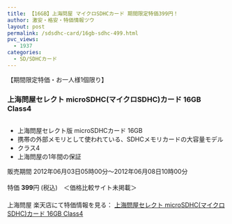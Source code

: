 ```yaml
---
title: 【16GB】上海問屋 マイクロSDHCカード 期間限定特価399円！
author: 激安・格安・特価情報ツウ
layout: post
permalink: /sdsdhc-card/16gb-sdhc-499.html
pvc_views:
  - 1937
categories:
  - SD/SDHCカード
---
```

【期間限定特価・お一人様1個限り】  


### 上海問屋セレクト microSDHC(マイクロSDHC)カード 16GB Class4

<div class="img-bg2 img_L">
  <a href="http://hb.afl.rakuten.co.jp/hgc/032ab3e9.5b793415.039e5bec.4fa1c071/?pc=http%3a%2f%2fitem.rakuten.co.jp%2fdonya%2f87328-ss%2f%3fscid%3daf_ich_link_img&#038;m=http%3a%2f%2fm.rakuten.co.jp%2fdonya%2fi%2f10415525%2f" target="_blank"><img src="http://hbb.afl.rakuten.co.jp/hgb/?pc=http%3a%2f%2fthumbnail.image.rakuten.co.jp%2f%400_mall%2fdonya%2fcabinet%2fflashitem3%2f87328s-0.jpg%3f_ex%3d128x128&#038;m=http%3a%2f%2fthumbnail.image.rakuten.co.jp%2f%400_mall%2fdonya%2fcabinet%2fflashitem3%2f87328s-0.jpg" border="0" title="" alt="" /></a>
</div>

<!--more-->

  * 上海問屋セレクト版 microSDHCカード 16GB
  * 携帯の外部メモリとして使われている、SDHCメモリカードの大容量モデル
  * クラス4
  * 上海問屋の1年間の保証

販売期間 2012年06月03日05時00分～2012年06月08日10時00分  
<br clear="all" />特価 <span class="tokka-price"><strong>399</strong></span>円 (税込)　＜価格比較サイト未掲載＞  
　　  
上海問屋 楽天店にて特価情報を見る： <a href="http://hb.afl.rakuten.co.jp/hgc/032ab3e9.5b793415.039e5bec.4fa1c071/?pc=http%3a%2f%2fitem.rakuten.co.jp%2fdonya%2f88584-ss%2f%3fscid%3daf_ich_link_img&#038;m=http%3a%2f%2fm.rakuten.co.jp%2fdonya%2fi%2f10657590%2f" target="_blank"><span class="fs150p">上海問屋セレクト microSDHC(マイクロSDHC)カード 16GB Class4</span></a>